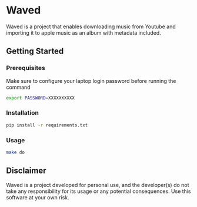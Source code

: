 # Waved

Waved is a project that enables downloading music from Youtube and importing it to apple music as an album with metadata included.

## Getting Started

### Prerequisites

Make sure to configure your laptop login password before running the command

```sh
export PASSWORD=XXXXXXXXXX
```

### Installation

```sh
pip install -r requirements.txt
```

### Usage

```sh
make do
```

## Disclaimer

Waved is a project developed for personal use, and the developer(s) do not take any responsibility for its usage or any potential consequences. Use this software at your own risk.
